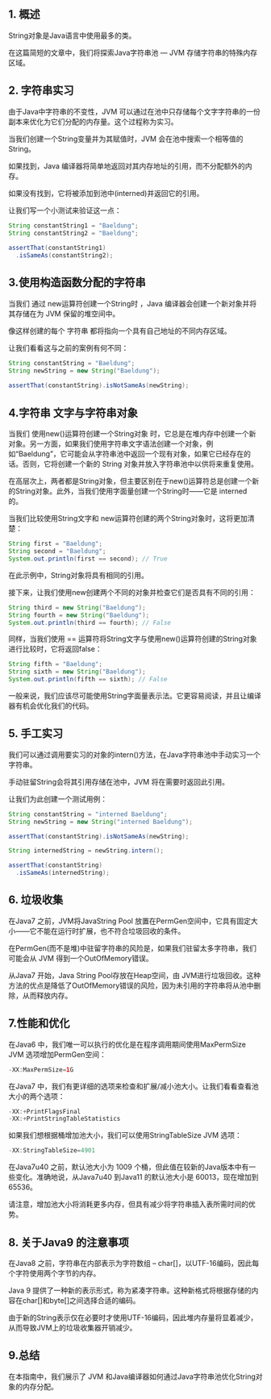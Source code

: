 ## 1. 概述

String对象是Java语言中使用最多的类。

在这篇简短的文章中，我们将探索Java字符串池 — JVM 存储字符串的特殊内存区域。

## 2. 字符串实习

由于Java中字符串的不变性，JVM 可以通过在池中只存储每个文字字符串的一份副本来优化为它们分配的内存量。这个过程称为实习。

当我们创建一个String变量并为其赋值时，JVM 会在池中搜索一个相等值的String。

如果找到，Java 编译器将简单地返回对其内存地址的引用，而不分配额外的内存。

如果没有找到，它将被添加到池中(interned)并返回它的引用。

让我们写一个小测试来验证这一点：

```java
String constantString1 = "Baeldung";
String constantString2 = "Baeldung";
        
assertThat(constantString1)
  .isSameAs(constantString2);
```

## 3.使用构造函数分配的字符串

当我们 通过 new运算符创建一个String时 ，Java 编译器会创建一个新对象并将其存储在为 JVM 保留的堆空间中。

像这样创建的每个 字符串 都将指向一个具有自己地址的不同内存区域。

让我们看看这与之前的案例有何不同：

```java
String constantString = "Baeldung";
String newString = new String("Baeldung");
 
assertThat(constantString).isNotSameAs(newString);
```

## 4.字符串 文字与字符串对象

当我们 使用new()运算符创建一个String对象 时，它总是在堆内存中创建一个新对象。另一方面，如果我们使用字符串文字语法创建一个对象，例如“Baeldung”，它可能会从字符串池中返回一个现有对象，如果它已经存在的话。否则，它将创建一个新的 String 对象并放入字符串池中以供将来重复使用。

在高层次上，两者都是String对象，但主要区别在于new()运算符总是创建一个新的String对象。此外，当我们使用字面量创建一个String时——它是 interned 的。

当我们比较使用String文字和 new运算符创建的两个String对象时，这将更加清楚：

```java
String first = "Baeldung"; 
String second = "Baeldung"; 
System.out.println(first == second); // True
```

在此示例中，String对象将具有相同的引用。

接下来，让我们使用new创建两个不同的对象并检查它们是否具有不同的引用：

```java
String third = new String("Baeldung");
String fourth = new String("Baeldung"); 
System.out.println(third == fourth); // False
```

同样，当我们使用 == 运算符将String文字与使用new()运算符创建的String对象进行比较时，它将返回false：

```java
String fifth = "Baeldung";
String sixth = new String("Baeldung");
System.out.println(fifth == sixth); // False
```

一般来说，我们应该尽可能使用String字面量表示法。它更容易阅读，并且让编译器有机会优化我们的代码。

## 5. 手工实习

我们可以通过调用要实习的对象的intern()方法，在Java字符串池中手动实习一个字符串。

手动驻留String会将其引用存储在池中，JVM 将在需要时返回此引用。

让我们为此创建一个测试用例：

```java
String constantString = "interned Baeldung";
String newString = new String("interned Baeldung");

assertThat(constantString).isNotSameAs(newString);

String internedString = newString.intern();

assertThat(constantString)
  .isSameAs(internedString);
```

## 6. 垃圾收集

在Java7 之前，JVM将JavaString Pool 放置在PermGen空间中，它具有固定大小——它不能在运行时扩展，也不符合垃圾回收的条件。

在PermGen(而不是堆)中驻留字符串的风险是，如果我们驻留太多字符串，我们可能会从 JVM 得到一个OutOfMemory错误。

从Java7 开始，Java String Pool存放在Heap空间，由 JVM进行垃圾回收。这种方法的优点是降低了OutOfMemory错误的风险，因为未引用的字符串将从池中删除，从而释放内存。

## 7.性能和优化

在Java6 中，我们唯一可以执行的优化是在程序调用期间使用MaxPermSize JVM 选项增加PermGen空间：

```java
-XX:MaxPermSize=1G
```

在Java7 中，我们有更详细的选项来检查和扩展/减小池大小。让我们看看查看池大小的两个选项：

```java
-XX:+PrintFlagsFinal
-XX:+PrintStringTableStatistics
```

如果我们想根据桶增加池大小，我们可以使用StringTableSize JVM 选项：

```java
-XX:StringTableSize=4901
```

在Java7u40 之前，默认池大小为 1009 个桶，但此值在较新的Java版本中有一些变化。准确地说，从Java7u40 到Java11 的默认池大小是 60013，现在增加到 65536。

请注意，增加池大小将消耗更多内存，但具有减少将字符串插入表所需时间的优势。

## 8. 关于Java9 的注意事项

在Java8 之前，字符串在内部表示为字符数组 – char[]，以UTF-16编码，因此每个字符使用两个字节的内存。

Java 9 提供了一种新的表示形式，称为紧凑字符串。这种新格式将根据存储的内容在char[]和byte[]之间选择合适的编码。

由于新的String表示仅在必要时才使用UTF-16编码，因此堆内存量将显着减少，从而导致JVM上的垃圾收集器开销减少。

## 9.总结

在本指南中，我们展示了 JVM 和Java编译器如何通过Java字符串池优化String对象的内存分配。